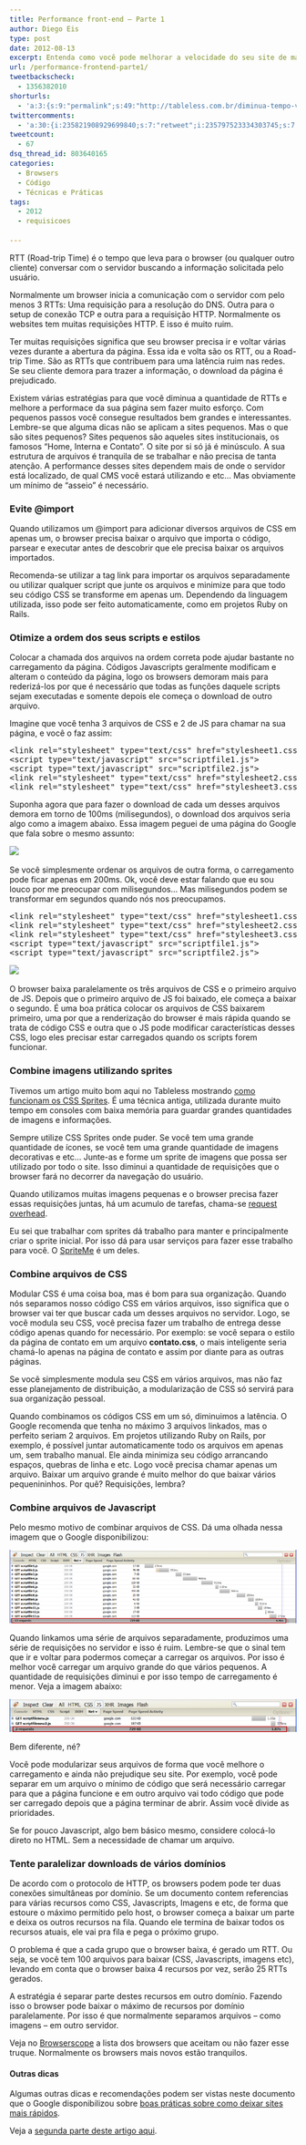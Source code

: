 ```yaml
---
title: Performance front-end – Parte 1
author: Diego Eis
type: post
date: 2012-08-13
excerpt: Entenda como você pode melhorar a velocidade do seu site de maneira rápida e simples.
url: /performance-frontend-parte1/
tweetbackscheck:
  - 1356382010
shorturls:
  - 'a:3:{s:9:"permalink";s:49:"http://tableless.com.br/diminua-tempo-viagem-rtt/";s:7:"tinyurl";s:26:"http://tinyurl.com/dxrmvmm";s:4:"isgd";s:19:"http://is.gd/BhisPB";}'
twittercomments:
  - 'a:30:{i:235821908929699840;s:7:"retweet";i:235797523334303745;s:7:"retweet";i:235795903330525184;s:7:"retweet";i:235794423018045440;s:7:"retweet";i:235792534562013184;s:7:"retweet";i:235372108543303680;s:7:"retweet";i:235350600966107136;s:7:"retweet";i:241200117452001283;s:7:"retweet";i:240939392091435008;s:7:"retweet";i:240868958260056067;s:7:"retweet";i:240867046487904256;s:7:"retweet";i:245942494582411264;s:7:"retweet";i:245938367139823616;s:7:"retweet";i:248217165562519552;s:7:"retweet";i:248113005664038912;s:7:"retweet";i:248112488061730816;s:7:"retweet";i:248112180606681091;s:7:"retweet";i:249477317229948928;s:7:"retweet";i:253286867154378752;s:7:"retweet";i:252550828852928512;s:7:"retweet";i:252483078717599744;s:7:"retweet";i:258637858582175744;s:7:"retweet";i:258622399212318720;s:7:"retweet";i:258621664965844992;s:7:"retweet";i:269850519621754880;s:7:"retweet";i:269491104355844097;s:7:"retweet";i:269272214740811776;s:7:"retweet";i:269121109104922624;s:7:"retweet";i:269116466362716161;s:7:"retweet";i:269116289484722176;s:7:"retweet";}'
tweetcount:
  - 67
dsq_thread_id: 803640165
categories:
  - Browsers
  - Código
  - Técnicas e Práticas
tags:
  - 2012
  - requisicoes

---
```

RTT (Road-trip Time) é o tempo que leva para o browser (ou qualquer outro cliente) conversar com o servidor buscando a informação solicitada pelo usuário.
  
Normalmente um browser inicia a comunicação com o servidor com pelo menos 3 RTTs: Uma requisição para a resolução do DNS. Outra para o setup de conexão TCP e outra para a requisição HTTP. Normalmente os websites tem muitas requisições HTTP. E isso é muito ruim.  
  
Ter muitas requisições significa que seu browser precisa ir e voltar várias vezes durante a abertura da página. Essa ida e volta são os RTT, ou a Road-trip Time. São as RTTs que contribuem para uma latência ruim nas redes. Se seu cliente demora para trazer a informação, o download da página é prejudicado.

Existem várias estratégias para que você diminua a quantidade de RTTs e melhore a performace da sua página sem fazer muito esforço. Com pequenos passos você consegue resultados bem grandes e interessantes. Lembre-se que alguma dicas não se aplicam a sites pequenos. Mas o que são sites pequenos? Sites pequenos são aqueles sites institucionais, os famosos “Home, Interna e Contato”. O site por si só já é minúsculo. A sua estrutura de arquivos é tranquila de se trabalhar e não precisa de tanta atenção. A performance desses sites dependem mais de onde o servidor está localizado, de qual CMS você estará utilizando e etc&#8230; Mas obviamente um mínimo de “asseio” é necessário.

### Evite @import

Quando utilizamos um @import para adicionar diversos arquivos de CSS em apenas um, o browser precisa baixar o arquivo que importa o código, parsear e executar antes de descobrir que ele precisa baixar os arquivos importados.

Recomenda-se utilizar a tag link para importar os arquivos separadamente ou utilizar qualquer script que junte os arquivos e minimize para que todo seu código CSS se transforme em apenas um. Dependendo da linguagem utilizada, isso pode ser feito automaticamente, como em projetos Ruby on Rails.

### Otimize a ordem dos seus scripts e estilos

Colocar a chamada dos arquivos na ordem correta pode ajudar bastante no carregamento da página. Códigos Javascripts geralmente modificam e alteram o conteúdo da página, logo os browsers demoram mais para rederizá-los por que é necessário que todas as funções daquele scripts sejam executadas e somente depois ele começa o download de outro arquivo.

Imagine que você tenha 3 arquivos de CSS e 2 de JS para chamar na sua página, e você o faz assim:

<pre class="lang-html">&lt;link rel="stylesheet" type="text/css" href="stylesheet1.css"&gt;
&lt;script type="text/javascript" src="scriptfile1.js"&gt;
&lt;script type="text/javascript" src="scriptfile2.js"&gt;
&lt;link rel="stylesheet" type="text/css" href="stylesheet2.css"&gt;
&lt;link rel="stylesheet" type="text/css" href="stylesheet3.css"&gt;
</pre>

Suponha agora que para fazer o download de cada um desses arquivos demora em torno de 100ms (milisegundos), o download dos arquivos seria algo como a imagem abaixo. Essa imagem peguei de uma página do Google que fala sobre o mesmo assunto:

![][1]

Se você simplesmente ordenar os arquivos de outra forma, o carregamento pode ficar apenas em 200ms. Ok, você deve estar falando que eu sou louco por me preocupar com milisegundos&#8230; Mas milisegundos podem se transformar em segundos quando nós nos preocupamos.

<pre class="lang-html">&lt;link rel="stylesheet" type="text/css" href="stylesheet1.css"&gt;
&lt;link rel="stylesheet" type="text/css" href="stylesheet2.css"&gt;
&lt;link rel="stylesheet" type="text/css" href="stylesheet3.css"&gt;
&lt;script type="text/javascript" src="scriptfile1.js"&gt;
&lt;script type="text/javascript" src="scriptfile2.js"&gt;
</pre>

![][2]

O browser baixa paralelamente os três arquivos de CSS e o primeiro arquivo de JS. Depois que o primeiro arquivo de JS foi baixado, ele começa a baixar o segundo. É uma boa prática colocar os arquivos de CSS baixarem primeiro, uma por que a renderização do browser é mais rápida quando se trata de código CSS e outra que o JS pode modificar características desses CSS, logo eles precisar estar carregados quando os scripts forem funcionar.

### Combine imagens utilizando sprites

Tivemos um artigo muito bom aqui no Tableless mostrando [como funcionam os CSS Sprites][3]. É uma técnica antiga, utilizada durante muito tempo em consoles com baixa memória para guardar grandes quantidades de imagens e informações. 

Sempre utilize CSS Sprites onde puder. Se você tem uma grande quantidade de ícones, se você tem uma grande quantidade de imagens decorativas e etc&#8230; Junte-as e forme um sprite de imagens que possa ser utilizado por todo o site. Isso diminui a quantidade de requisições que o browser fará no decorrer da navegação do usuário.

Quando utilizamos muitas imagens pequenas e o browser precisa fazer essas requisições juntas, há um acumulo de tarefas, chama-se [request overhead][4].

Eu sei que trabalhar com sprites dá trabalho para manter e principalmente criar o sprite inicial. Por isso dá para usar serviços para fazer esse trabalho para você. O [SpriteMe][5] é um deles.

### Combine arquivos de CSS

Modular CSS é uma coisa boa, mas é bom para sua organização. Quando nós separamos nosso código CSS em vários arquivos, isso significa que o browser vai ter que buscar cada um desses arquivos no servidor. Logo, se você modula seu CSS, você precisa fazer um trabalho de entrega desse código apenas quando for necessário. Por exemplo: se você separa o estilo da página de contato em um arquivo **contato.css**, o mais inteligente seria chamá-lo apenas na página de contato e assim por diante para as outras páginas.
  
Se você simplesmente modula seu CSS em vários arquivos, mas não faz esse planejamento de distribuição, a modularização de CSS só servirá para sua organização pessoal.

Quando combinamos os códigos CSS em um só, diminuimos a latência. O Google recomenda que tenha no máximo 3 arquivos linkados, mas o perfeito seriam 2 arquivos. Em projetos utilizando Ruby on Rails, por exemplo, é possível juntar automaticamente todo os arquivos em apenas um, sem trabalho manual. Ele ainda minimiza seu código arrancando espaços, quebras de linha e etc. Logo você precisa chamar apenas um arquivo. Baixar um arquivo grande é muito melhor do que baixar vários pequenininhos. Por quê? Requisições, lembra?

### Combine arquivos de Javascript

Pelo mesmo motivo de combinar arquivos de CSS. Dá uma olhada nessa imagem que o Google disponibilizou:

![Carregamento de arquivos separados][6]

Quando linkamos uma série de arquivos separadamente, produzimos uma série de requisições no servidor e isso é ruim. Lembre-se que o sinal tem que ir e voltar para podermos começar a carregar os arquivos. Por isso é melhor você carregar um arquivo grande do que vários pequenos. A quantidade de requisições diminui e por isso tempo de carregamento é menor. Veja a imagem abaixo:

![Carregamento de um arquivo][7]

Bem diferente, né?

Você pode modularizar seus arquivos de forma que você melhore o carregamento e ainda não prejudique seu site. Por exemplo, você pode separar em um arquivo o mínimo de código que será necessário carregar para que a página funcione e em outro arquivo vai todo código que pode ser carregado depois que a página terminar de abrir. Assim você divide as prioridades.

Se for pouco Javascript, algo bem básico mesmo, considere colocá-lo direto no HTML. Sem a necessidade de chamar um arquivo.

### Tente paralelizar downloads de vários domínios

De acordo com o protocolo de HTTP, os browsers podem pode ter duas conexões simultâneas por domínio. Se um documento contem referencias para várias recursos como CSS, Javascripts, Imagens e etc, de forma que estoure o máximo permitido pelo host, o browser começa a baixar um parte e deixa os outros recursos na fila. Quando ele termina de baixar todos os recursos atuais, ele vai pra fila e pega o próximo grupo. 

O problema é que a cada grupo que o browser baixa, é gerado um RTT. Ou seja, se você tem 100 arquivos para baixar (CSS, Javascripts, imagens etc), levando em conta que o browser baixa 4 recursos por vez, serão 25 RTTs gerados.

A estratégia é separar parte destes recursos em outro domínio. Fazendo isso o browser pode baixar o máximo de recursos por domínio paralelamente. Por isso é que normalmente separamos arquivos &#8211; como imagens &#8211; em outro servidor. 

Veja no [Browserscope][8] a lista dos browsers que aceitam ou não fazer esse truque. Normalmente os browsers mais novos estão tranquilos.

#### Outras dicas

Algumas outras dicas e recomendações podem ser vistas neste documento que o Google disponibilizou sobre [boas práticas sobre como deixar sites mais rápidos][9].

Veja a [segunda parte deste artigo aqui][10].

 [1]: https://raw.githubusercontent.com/diegoeis/tableless-static-images/master/2012/07/waterfall1.png
 [2]: https://raw.githubusercontent.com/diegoeis/tableless-static-images/master/2012/07/waterfall2.png
 [3]: http://tableless.com.br/css-sprites/
 [4]: https://developers.google.com/speed/docs/best-practices/request?hl=sv
 [5]: http://spriteme.org
 [6]: https://raw.githubusercontent.com/diegoeis/tableless-static-images/master/2012/08/externaljs1.png
 [7]: https://raw.githubusercontent.com/diegoeis/tableless-static-images/master/2012/08/externaljs2.png
 [8]: http://www.browserscope.org/
 [9]: https://developers.google.com/speed/docs/best-practices/rtt?hl=sv#AvoidCssImport
 [10]: http://tableless.com.br/performance-frontend-parte2/